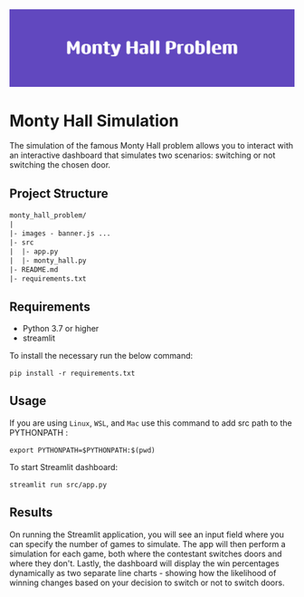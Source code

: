 <img src="./images/banner.png">

# Monty Hall Simulation

The simulation of the famous Monty Hall problem allows you to interact with an interactive dashboard that simulates two scenarios: switching or not switching the chosen door.

## Project Structure

```
monty_hall_problem/
|
|- images - banner.js ...
|- src
|  |- app.py
|  |- monty_hall.py
|- README.md
|- requirements.txt
```

## Requirements

- Python 3.7 or higher
- streamlit

To install the necessary run the below command:

```
pip install -r requirements.txt
```

## Usage


If you are using `Linux`,  `WSL`, and `Mac` use this command to add src path to the PYTHONPATH :

```
export PYTHONPATH=$PYTHONPATH:$(pwd)
```

To start Streamlit dashboard:

```
streamlit run src/app.py
```

## Results

On running the Streamlit application, you will see an input field where you can specify the number of games to simulate. The app will then perform a simulation for each game, both where the contestant switches doors and where they don't. Lastly, the dashboard will display the win percentages dynamically as two separate line charts - showing how the likelihood of winning changes based on your decision to switch or not to switch doors.